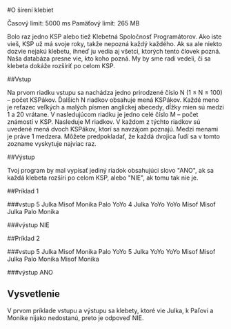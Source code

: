 ﻿#O šírení klebiet

Časový limit:	5000 ms
Pamäťový limit:	265 MB

Bolo raz jedno KSP alebo tiež Klebetná Spoločnosť Programátorov. Ako iste vieš, KSP už má svoje roky, takže nepozná každý každého. Ak sa ale niekto dozvie nejakú klebetu, ihneď ju vedia aj všetci, ktorých tento človek pozná. Naša databáza presne vie, kto koho pozná. My by sme radi vedeli, či sa klebeta dokáže rozšíriť po celom KSP.

##Vstup

Na prvom riadku vstupu sa nachádza jedno prirodzené číslo N (1 ≤ N ≤ 100) – počet KSPákov. Ďalších N riadkov obsahuje mená KSPákov. Každé meno je reťazec veľkých a malých písmen anglickej abecedy, dĺžky mien sú medzi 1 a 20 vrátane. V nasledujúcom riadku je jedno celé číslo M – počet známostí v KSP. Nasleduje M riadkov. V každom z týchto riadkov sú uvedené mená dvoch KSPákov, ktorí sa navzájom poznajú. Medzi menami je práve 1 medzera. Môžete predpokladať, že každá dvojica ľudí sa v tomto zozname vyskytuje najviac raz.

##Výstup

Tvoj program by mal vypísať jediný riadok obsahujúci slovo "ANO", ak sa každá klebeta rozšíri po celom KSP, alebo "NIE", ak tomu tak nie je.

##Príklad 1

###vstup
5
Julka
Misof
Monika
Palo
YoYo
4
Julka YoYo
YoYo Misof
Misof Julka
Palo Monika

###výstup
NIE

##Príklad 2

###vstup
5
Julka
Misof
Monika
Palo
YoYo
5
Julka YoYo
YoYo Misof
Misof Julka
Palo Monika
Misof Monika

###výstup
ANO

## Vysvetlenie

V prvom príklade vstupu a výstupu sa klebety, ktoré vie Julka, k Paľovi a Monike nijako nedostanú, preto je odpoveď NIE.